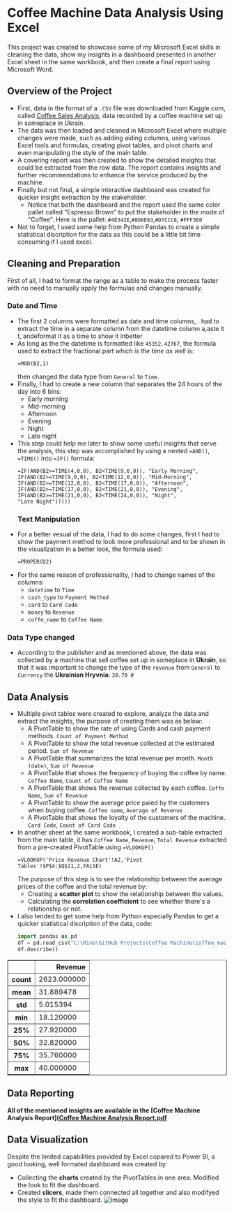 # Coffee Machine Data Analysis Using Excel
This project was created to showcase some of my Microsoft Excel skills in cleaning the data, show my insights in a dashboard presented in another Excel sheet in the same workbook, and then create a final report using Microsoft Word.
## Overview of the Project
- First, data in the format of a `.CSV` file was downloaded from Kaggle.com, called [Coffee Sales Analysis](https://www.kaggle.com/code/emilcollu/coffee-sales-analysis), data recorded by a coffee machine set up in someplace in Ukrain.
- The data was then loaded and cleaned in Microsoft Excel where multiple changes were made, such as adding aiding columns, using various Excel tools and formulas, creating pivot tables, and pivot charts and even manipulating the style of the main table.
- A covering report was then created to show the detailed insights that could be extracted from the row data. The report contains insights and further recommendations to enhance the service produced by the machine.
- Finally but not final, a simple interactive dashboard was created for quicker insight extraction by the stakeholder.
  - Notice that both the dashboard and the report used the same color pallet called "Espresso Brown" to put the stakeholder in the mode of "Coffee". Here is the pallet: `#4E342E`,`#8D6E63`,`#D7CCC8`, `#FFF3E0`
- Not to forget, I used some help from Python Pandas to create a simple statistical discription for the data as this could be a little bit time consuming if I used excel.
## Cleaning and Preparation
First of all, I had to format the range as a table to make the process faster with no need to manually apply the formulas and changes manually.
### Date and Time
- The first 2 columns were formatted as date and time columns, . had to extract the time in a separate column from the datetime column a,aste it t, andeformat it as a time to show it inbetter
- As long as the the datetime is formatted like `45352.42767`, the formula used to extract the fractional part *which is the time as well* is:
  ```
  =MOD(B2,1)
  ```
  then changed the data type from `General` to `Time`.
- Finally, I had to create a new column that separates the 24 hours of the day into 6 bins:
  - Early morning
  - Mid-morning
  - Afternoon
  - Evening
  - Night
  - Late night
- This step could help me later to show some useful insights that serve the analysis, this step was accomplished by using a nested `=AND()`, `=TIME()` into `=IF()` formula:
  ```
  =IF(AND(B2>=TIME(4,0,0), B2<TIME(9,0,0)), "Early Morning",
  IF(AND(B2>=TIME(9,0,0), B2<TIME(12,0,0)), "Mid-Morning",
  IF(AND(B2>=TIME(12,0,0), B2<TIME(17,0,0)), "Afternoon",
  IF(AND(B2>=TIME(17,0,0), B2<TIME(21,0,0)), "Evening",
  IF(AND(B2>=TIME(21,0,0), B2<TIME(24,0,0)), "Night",
  "Late Night")))))
  ```
  ### Text Manipulation
- For a better vesual of the data, I had to do some changes, first I had to show the payment method to look more professional and to be shown in the visualization in a better look, the formula used:
  ```
  =PROPER(D2)
  ```
- For the same reason of professionality, I had to change names of the columns:
  - `datetime` to `Time`
  - `cash_type` to `Payment Method`
  - `card` to `Card Code`
  - `money` to `Revenue`
  - `coffe_name` to `Coffee Name`
### Data Type changed
- According to the publisher and as mentioned above, the data was collected by a machine that sell coffee set up in someplace in **Ukrain**, so that it was important to change the type of the `revenue` from `General` to `Currency` the **Ukrainian Hryvnia**: `38.70 ₴`
## Data Analysis
- Multiple pivot tables were created to explore, analyze the data and extract the insights, the purpose of creating them was as below:
  - A PivotTable to show the rate of using Cards and cash payment methods. `Count of Payment Method`
  - A PivotTable to show the total revenue collected at the estimated period. `Sum of Revenue`
  - A PivotTable that summarizes the total revenue per month. `Month (date)`, `Sum of Revenue`
  - A PivotTable that shows the frequency of buying the coffee by name. `Coffee Name`, `Count of Coffee Name`
  - A PivotTable that shows the revenue collected by each coffee. `Coffe Name`, `Sum of Revenue`
  - A PivotTable to show the average price paied by the customers when buying coffee. `Coffee name`, `Average of Revenue`
  - A PivotTable that shows the loyalty of the customers of the machine. `Card Code`, `Count of Card Code`
- In another sheet at the same workbook, I created a sub-table extracted from the main table, it has `Coffee Name`, `Revenue`, `Total Revenue` extracted from a pre-created PivotTable using `=VLOOKUP()`
  ```
  =VLOOKUP('Price Revenue Chart'!A2,'Pivot Tables'!$P$4:$Q$11,2,FALSE)
  ```
  The purpose of this step is to see the relationship between the average prices of the coffee and the total revenue by:
  - Creating a **scatter plot** to show the relationship between the values.
  - Calculating the **correlation coefficient** to see whether there's a relationship or not.
- I also tended to get some help from Python especially Pandas to get a quicker statistical discription of the data, code:
  ```python
  import pandas as pd
  df = pd.read_csv("C:\Mine\GitHub Projects\Coffee Machine\coffee_machine_csv.csv")
  df.describe()
  ```
<table border="1" class="dataframe">
  <thead>
    <tr style="text-align: right;">
      <th></th>
      <th>Revenue</th>
    </tr>
  </thead>
  <tbody>
    <tr>
      <th>count</th>
      <td>2623.000000</td>
    </tr>
    <tr>
      <th>mean</th>
      <td>31.889478</td>
    </tr>
    <tr>
      <th>std</th>
      <td>5.015394</td>
    </tr>
    <tr>
      <th>min</th>
      <td>18.120000</td>
    </tr>
    <tr>
      <th>25%</th>
      <td>27.920000</td>
    </tr>
    <tr>
      <th>50%</th>
      <td>32.820000</td>
    </tr>
    <tr>
      <th>75%</th>
      <td>35.760000</td>
    </tr>
    <tr>
      <th>max</th>
      <td>40.000000</td>
    </tr>
  </tbody>
</table>
</div>

## Data Reporting
**All of the mentioned insights are available in the [Coffee Machine Analysis Report]([Coffee Machine Analysis Report.pdf](https://github.com/ahmedgalaaali/Coffee-Machine-Analysis-Excel/blob/42703ff6dd2f1b30ea1d9d42d54cf239d422db47/Coffee%20Machine%20Analysis%20Report.pdf)**
## Data Visualization
Despite the limited capabilities provided by Excel copared to Power BI, a good looking, well formated dashboard was created by:
- Collecting the **charts** created by the PivotTables in one area. Modified the look to fit the dashboard.
- Created **slicers**, made them connected all together and also modifyed the style to fit the dashboard.
  ![image](https://github.com/user-attachments/assets/9c2edaff-b925-48a5-9a04-46a759762efe)
